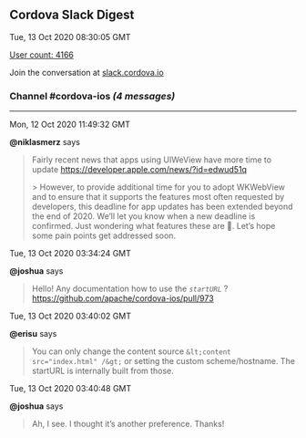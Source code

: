 ## Cordova Slack Digest
Tue, 13 Oct 2020 08:30:05 GMT

[User count: 4166](https://cordova.slack.com/)


Join the conversation at [slack.cordova.io](http://slack.cordova.io/)

### __Channel #cordova-ios__ _(4 messages)_
---

Mon, 12 Oct 2020 11:49:32 GMT

__@niklasmerz__ says 
> Fairly recent news that apps using UIWeView have more time to update
> <https://developer.apple.com/news/?id=edwud51q>
> 
> &gt; However, to provide additional time for you to adopt WKWebView and to ensure that it supports the features most often requested by developers, this deadline for app updates has been extended beyond the end of 2020. We’ll let you know when a new deadline is confirmed. 
> Just wondering what features these are 🤔. Let’s hope some pain points get addressed soon.
> 

Tue, 13 Oct 2020 03:34:24 GMT

__@joshua__ says 
> Hello! Any documentation how to use the *`startURL`* ? <https://github.com/apache/cordova-ios/pull/973>
> 

Tue, 13 Oct 2020 03:40:02 GMT

__@erisu__ says 
> You can only change the content source `&lt;content src="index.html" /&gt;` or setting the custom scheme/hostname. The startURL is internally built from those.
> 

Tue, 13 Oct 2020 03:40:48 GMT

__@joshua__ says 
> Ah, I see. I thought it’s another preference. Thanks!
> 
